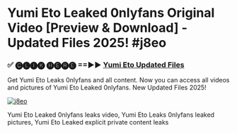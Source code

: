 # Yumi Eto Leaked 0nlyfans Original Video [Preview & Download] - Updated Files 2025! #j8eo

<h3>✅ 🅒🅛🅘🅚 🅗🅔🅡🅔 ==►► <a href="https://mediafile.pages.dev?q=Yumi+Eto&ref=B5R" rel="nofollow">Yumi Eto Updated Files</a></h3>

Get Yumi Eto Leaks 0nlyfans and all content. Now you can access all videos and pictures of Yumi Eto Leaked 0nlyfans. New Updated Files 2025!

[![j8eo](https://github.com/user-attachments/assets/f5210949-1d50-4880-9bd9-f37c6975c838)](https://mediafile.pages.dev?q=Yumi+Eto&ref=B5R)

Yumi Eto Leaked 0nlyfans leaks video, Yumi Eto Leaks 0nlyfans leaked pictures, Yumi Eto Leaked explicit private content leaks